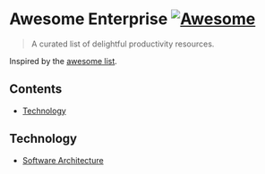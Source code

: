 # Awesome Enterprise [![Awesome](https://awesome.re/badge.svg)](https://awesome.re)

> A curated list of delightful productivity resources.

Inspired by the [awesome list](https://github.com/sindresorhus/awesome).

## Contents

- [Technology](#technology)

## Technology

- [Software Architecture](https://mehdihadeli.github.io/awesome-software-architecture/)
